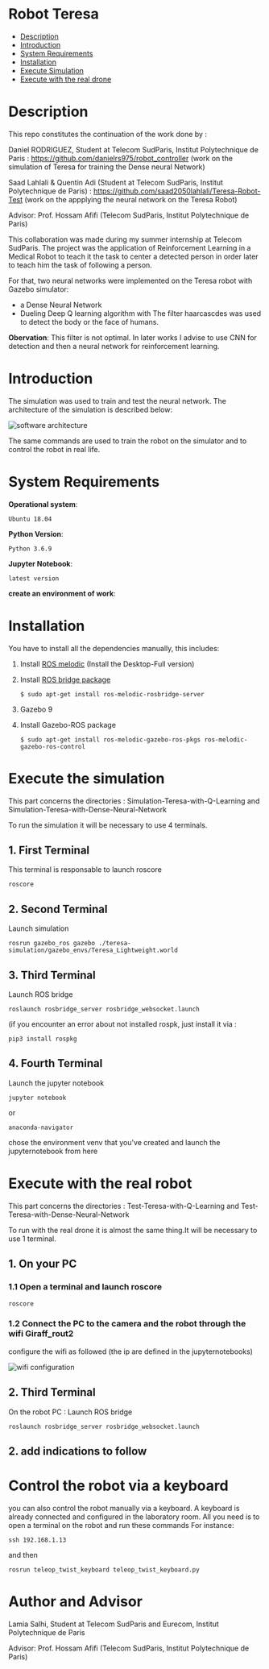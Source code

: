 # Robot Teresa 
* [Description](#description)
* [Introduction](#introduction)
* [System Requirements](#system-requirements)
* [Installation](#installation)
* [Execute Simulation](#execute-simulation)
* [Execute with the real drone](#execute-with-the-real-drone)

# Description

This repo constitutes the continuation of the work done by :

Daniel RODRIGUEZ, Student at Telecom SudParis, Institut Polytechnique de Paris : https://github.com/danielrs975/robot_controller (work on the simulation of Teresa for training the Dense neural Network)

Saad Lahlali & Quentin Adi (Student at Telecom SudParis, Institut Polytechnique de Paris) : https://github.com/saad2050lahlali/Teresa-Robot-Test (work on the appplying the neural network on the Teresa Robot)



Advisor: Prof. Hossam Afifi (Telecom SudParis, Institut Polytechnique de Paris)


This collaboration was made during my summer internship at Telecom SudParis. The project was the application of Reinforcement Learning in a Medical Robot to teach it the task to center a detected person in order later to teach him the task of following a person. 

For that, two neural networks were implemented on the Teresa robot with Gazebo simulator:
- a Dense Neural Network
- Dueling Deep Q learning algorithm with 
The filter haarcascdes was used to detect the body or the face of humans.

**Obervation**:
This filter is not optimal. In later works I advise to use CNN for detection and then a neural network for reinforcement learning.

# Introduction

The simulation was used to train and test the neural network. The architecture of the simulation is described below:

![software architecture](./img/project_architecture.png)

The same commands are used to train the robot on the simulator and to control the robot in real life.

# System Requirements

**Operational system**:

    Ubuntu 18.04
 
**Python Version**:

    Python 3.6.9

**Jupyter Notebook**:

    latest version
  

**create an environment of work**:

# Installation
You have to install all the dependencies manually, this includes:

1. Install [ROS melodic](http://wiki.ros.org/melodic/Installation/Ubuntu) (Install the Desktop-Full version)

2. Install [ROS bridge package](http://wiki.ros.org/rosbridge_suite)

    `$ sudo apt-get install ros-melodic-rosbridge-server`
4. Gazebo 9

3. Install Gazebo-ROS package

    `$ sudo apt-get install ros-melodic-gazebo-ros-pkgs ros-melodic-gazebo-ros-control`


# Execute the simulation
This part concerns the directories : Simulation-Teresa-with-Q-Learning and  Simulation-Teresa-with-Dense-Neural-Network

To run the simulation it will be necessary to use 4 terminals.

## 1. First Terminal

This terminal is responsable to launch roscore

`roscore`

## 2. Second Terminal
Launch simulation

`rosrun gazebo_ros gazebo ./teresa-simulation/gazebo_envs/Teresa_Lightweight.world`

## 3. Third Terminal

Launch ROS bridge

`roslaunch rosbridge_server rosbridge_websocket.launch`

(if you encounter an error about not installed rospk, just install it via : 

`pip3 install rospkg`


## 4. Fourth Terminal

Launch the jupyter notebook

`jupyter notebook`

or 

`anaconda-navigator`

chose the environment venv that you've created and launch the jupyternotebook from here


# Execute with the real robot
This part concerns the directories : Test-Teresa-with-Q-Learning and Test-Teresa-with-Dense-Neural-Network

To run with the real drone it is almost the same thing.It will be necessary to use 1 terminal.


## 1. On your PC

### 1.1 Open a terminal and launch roscore

`roscore`

### 1.2 Connect the PC to the camera and the robot through the wifi Giraff_rout2

configure the wifi as followed (the ip are defined in the jupyternotebooks)

![wifi configuration](./img/Giraff_rout2.png)

## 2. Third Terminal

On the robot PC : Launch ROS bridge

`roslaunch rosbridge_server rosbridge_websocket.launch`

## 2. add indications to follow 


# Control the robot via a keyboard

you can also control the robot manually via a keyboard. A keyboard is already connected and configured in the laboratory room. All you need is to open a terminal on the robot and run these commands For instance:

`ssh 192.168.1.13`

and then

`rosrun teleop_twist_keyboard teleop_twist_keyboard.py`

# Author and Advisor

Lamia Salhi, Student at Telecom SudParis and Eurecom, Institut Polytechnique de Paris

Advisor: Prof. Hossam Afifi (Telecom SudParis, Institut Polytechnique de Paris)


